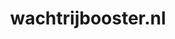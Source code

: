 ---
layout: post
title:  "wachtrijbooster.nl"
internal_url:  "/data/wachtrijbooster.nl.html"
categories: dutchgov
---